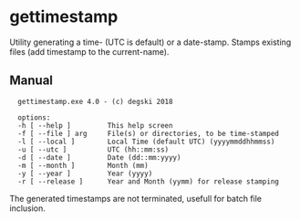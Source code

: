 
# gettimestamp

Utility generating a time- (UTC is default) or a date-stamp. Stamps existing files (add timestamp to the current-name).

## Manual

      gettimestamp.exe 4.0 - (c) degski 2018

      options:
      -h [ --help ]         This help screen
      -f [ --file ] arg     File(s) or directories, to be time-stamped
      -l [ --local ]        Local Time (default UTC) (yyyymmddhhmmss)
      -u [ --utc ]          UTC (hh::mm:ss)
      -d [ --date ]         Date (dd::mm:yyyy)
      -m [ --month ]        Month (mm)
      -y [ --year ]         Year (yyyy)
      -r [ --release ]      Year and Month (yymm) for release stamping

  The generated timestamps are not terminated, usefull for batch file inclusion.
